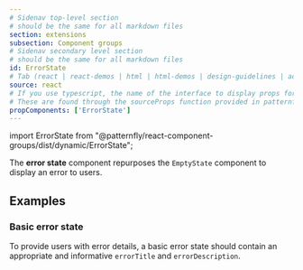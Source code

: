 ```yaml
---
# Sidenav top-level section
# should be the same for all markdown files
section: extensions
subsection: Component groups
# Sidenav secondary level section
# should be the same for all markdown files
id: ErrorState
# Tab (react | react-demos | html | html-demos | design-guidelines | accessibility)
source: react
# If you use typescript, the name of the interface to display props for
# These are found through the sourceProps function provided in patternfly-docs.source.js
propComponents: ['ErrorState']
---
```


import ErrorState from "@patternfly/react-component-groups/dist/dynamic/ErrorState";

The **error state** component repurposes the `EmptyState` component to display an error to users.

## Examples

### Basic error state

To provide users with error details, a basic error state should contain an appropriate and informative `errorTitle` and `errorDescription`. 

```js file="./ErrorStateExample.tsx"

```

